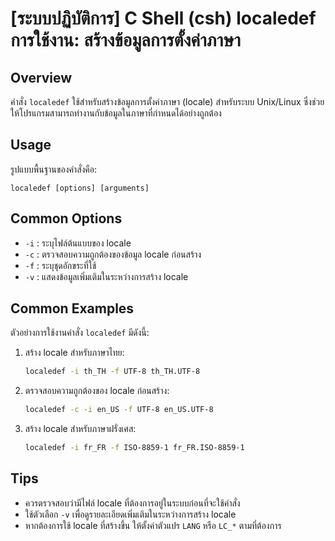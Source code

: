 # [ระบบปฏิบัติการ] C Shell (csh) localedef การใช้งาน: สร้างข้อมูลการตั้งค่าภาษา

## Overview
คำสั่ง `localedef` ใช้สำหรับสร้างข้อมูลการตั้งค่าภาษา (locale) สำหรับระบบ Unix/Linux ซึ่งช่วยให้โปรแกรมสามารถทำงานกับข้อมูลในภาษาที่กำหนดได้อย่างถูกต้อง

## Usage
รูปแบบพื้นฐานของคำสั่งคือ:
```
localedef [options] [arguments]
```

## Common Options
- `-i` : ระบุไฟล์ต้นแบบของ locale
- `-c` : ตรวจสอบความถูกต้องของข้อมูล locale ก่อนสร้าง
- `-f` : ระบุชุดอักขระที่ใช้
- `-v` : แสดงข้อมูลเพิ่มเติมในระหว่างการสร้าง locale

## Common Examples
ตัวอย่างการใช้งานคำสั่ง `localedef` มีดังนี้:

1. สร้าง locale สำหรับภาษาไทย:
   ```bash
   localedef -i th_TH -f UTF-8 th_TH.UTF-8
   ```

2. ตรวจสอบความถูกต้องของ locale ก่อนสร้าง:
   ```bash
   localedef -c -i en_US -f UTF-8 en_US.UTF-8
   ```

3. สร้าง locale สำหรับภาษาฝรั่งเศส:
   ```bash
   localedef -i fr_FR -f ISO-8859-1 fr_FR.ISO-8859-1
   ```

## Tips
- ควรตรวจสอบว่ามีไฟล์ locale ที่ต้องการอยู่ในระบบก่อนที่จะใช้คำสั่ง
- ใช้ตัวเลือก `-v` เพื่อดูรายละเอียดเพิ่มเติมในระหว่างการสร้าง locale
- หากต้องการใช้ locale ที่สร้างขึ้น ให้ตั้งค่าตัวแปร `LANG` หรือ `LC_*` ตามที่ต้องการ